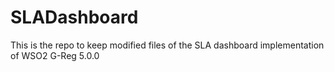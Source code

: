 SLADashboard
============
This is the repo to keep modified files of the SLA dashboard implementation of WSO2 G-Reg 5.0.0
